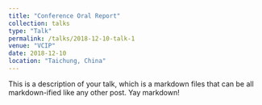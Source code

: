 ```yaml
---
title: "Conference Oral Report"
collection: talks
type: "Talk"
permalink: /talks/2018-12-10-talk-1
venue: "VCIP"
date: 2018-12-10
location: "Taichung, China"
---
```



This is a description of your talk, which is a markdown files that can be all markdown-ified like any other post. Yay markdown!
